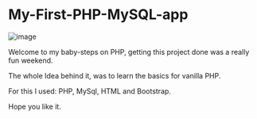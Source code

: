 # My-First-PHP-MySQL-app

![image](https://user-images.githubusercontent.com/28398092/212552492-4d37b7e1-17d9-43ca-868c-0e3fba0e3afa.png)

Welcome to my baby-steps on PHP, getting this project done was a really fun weekend. 

The whole Idea behind it, was to learn the basics for vanilla PHP. 

For this I used: PHP, MySql, HTML and Bootstrap.

Hope you like it. 
